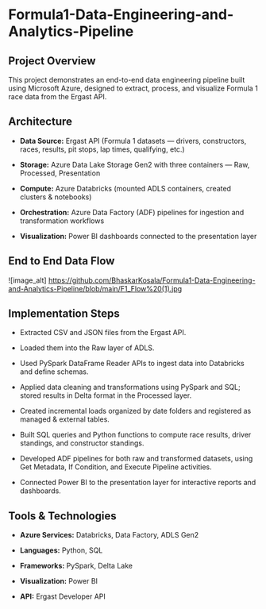 # Formula1-Data-Engineering-and-Analytics-Pipeline

## Project Overview

This project demonstrates an end-to-end data engineering pipeline built using Microsoft Azure, designed to extract, process, and visualize Formula 1 race data from the Ergast API.

## Architecture

- **Data Source:** Ergast API (Formula 1 datasets — drivers, constructors, races, results, pit stops, lap times, qualifying, etc.)

- **Storage:** Azure Data Lake Storage Gen2 with three containers — Raw, Processed, Presentation

- **Compute:** Azure Databricks (mounted ADLS containers, created clusters & notebooks)

- **Orchestration:** Azure Data Factory (ADF) pipelines for ingestion and transformation workflows

- **Visualization:** Power BI dashboards connected to the presentation layer

## End to End Data Flow

![image_alt] https://github.com/BhaskarKosala/Formula1-Data-Engineering-and-Analytics-Pipeline/blob/main/F1_Flow%20(1).jpg


## Implementation Steps

- Extracted CSV and JSON files from the Ergast API.

- Loaded them into the Raw layer of ADLS.

- Used PySpark DataFrame Reader APIs to ingest data into Databricks and define schemas.

- Applied data cleaning and transformations using PySpark and SQL; stored results in Delta format in the Processed layer.

- Created incremental loads organized by date folders and registered as managed & external tables.

- Built SQL queries and Python functions to compute race results, driver standings, and constructor standings.

- Developed ADF pipelines for both raw and transformed datasets, using Get Metadata, If Condition, and Execute Pipeline activities.

- Connected Power BI to the presentation layer for interactive reports and dashboards.

## Tools & Technologies

- **Azure Services:** Databricks, Data Factory, ADLS Gen2

- **Languages:** Python, SQL

- **Frameworks:** PySpark, Delta Lake

- **Visualization:** Power BI

- **API:** Ergast Developer API

